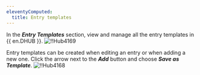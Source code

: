 ```yaml
---
eleventyComputed:
  title: Entry templates
---
```

In the ***Entry Templates*** section, view and manage all the entry templates in {{ en.DHUB }}.
![!!Hub4169](https://cdnweb.devolutions.net/docs/en/hub/Hub4169.png)

Entry templates can be created when editing an entry or when adding a new one. Click the arrow next to the ***Add*** button and choose ***Save as Template***.
![!!Hub4168](https://cdnweb.devolutions.net/docs/en/hub/Hub4168.png)
